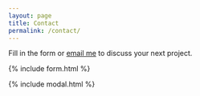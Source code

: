 ```yaml
---
layout: page
title: Contact
permalink: /contact/
---
```


 

Fill in the form or [email me](mailto:holly.data.scientist@gmail.com) to discuss your next project.

{% include form.html %}

{% include modal.html %}
